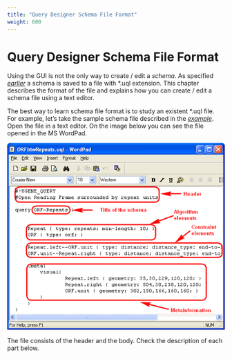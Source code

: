```yaml
---
title: "Query Designer Schema File Format"
weight: 600
---
```



# Query Designer Schema File Format

Using the GUI is not the only way to create / edit a _schema_. As specified [_earlier_](saving-schema.md) a schema is saved to a file with \*.uql extension. This chapter describes the format of the file and explains how you can create / edit a schema file using a text editor.

The best way to learn schema file format is to study an existent \*.uql file. For example, let’s take the sample schema file described in the [_example_](how-to-create-and-run-schema.md). Open the file in a text editor. On the image below you can see the file opened in the MS WordPad.


![](/images/65930661/65930662.png)

The file consists of the header and the body. Check the description of each part below.
